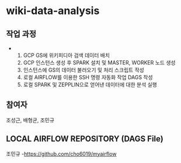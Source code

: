 # wiki-data-analysis

## 작업 과정
- 1. GCP GS에 위키피디아 검색 데이터 배치
  2. GCP 인스턴스 생성 후 SPARK 설치 및 MASTER, WORKER 노드 생성
  3. 인스턴스에 GS의 데이터 불러오기 및 처리 스크립트 작성
  4. 로컬 AIRFLOW를 이용한 SSH 명령 자동화 작업 DAGS 작성
  5. 로컬 SPARK 및 ZEPPLIN으로 얻어낸 데이터에 대한 분석 실행


 ## 참여자
 조성근, 배형균, 조민규


 ## LOCAL AIRFLOW REPOSITORY (DAGS File)

 조민규 -https://github.com/cho6019/myairflow
 
